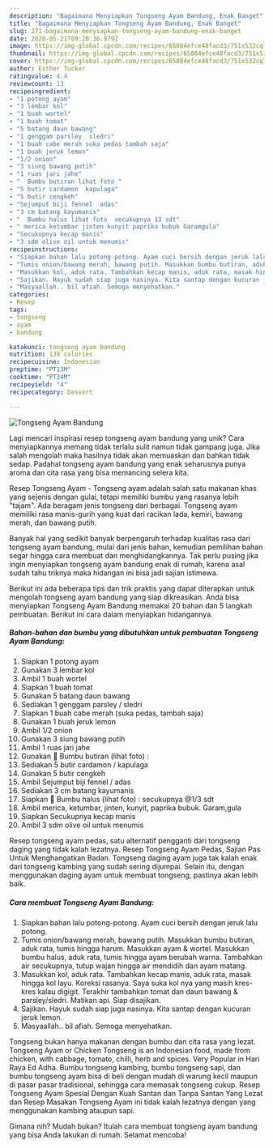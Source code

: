 ```yaml
---
description: "Bagaimana Menyiapkan Tongseng Ayam Bandung, Enak Banget"
title: "Bagaimana Menyiapkan Tongseng Ayam Bandung, Enak Banget"
slug: 271-bagaimana-menyiapkan-tongseng-ayam-bandung-enak-banget
date: 2020-05-21T09:20:36.979Z
image: https://img-global.cpcdn.com/recipes/65884efce48facd3/751x532cq70/tongseng-ayam-bandung-foto-resep-utama.jpg
thumbnail: https://img-global.cpcdn.com/recipes/65884efce48facd3/751x532cq70/tongseng-ayam-bandung-foto-resep-utama.jpg
cover: https://img-global.cpcdn.com/recipes/65884efce48facd3/751x532cq70/tongseng-ayam-bandung-foto-resep-utama.jpg
author: Esther Tucker
ratingvalue: 4.4
reviewcount: 13
recipeingredient:
- "1 potong ayam"
- "3 lembar kol"
- "1 buah wortel"
- "1 buah tomat"
- "5 batang daun bawang"
- "1 genggam parsley  sledri"
- "1 buah cabe merah suka pedas tambah saja"
- "1 buah jeruk lemon"
- "1/2 onion"
- "3 siung bawang putih"
- "1 ruas jari jahe"
- "  Bumbu butiran lihat foto "
- "5 butir cardamon  kapulaga"
- "5 butir cengkeh"
- "Sejumput biji fennel  adas"
- "3 cm batang kayumanis"
- "  Bumbu halus lihat foto  secukupnya 13 sdt"
- " merica ketumbar jinten kunyit paprika bubuk Garamgula"
- "Secukupnya kecap manis"
- "3 sdm olive oil untuk menumis"
recipeinstructions:
- "Siapkan bahan lalu potong-potong. Ayam cuci bersih dengan jeruk lalu potong."
- "Tumis onion/bawang merah, bawang putih. Masukkan bumbu butiran, aduk rata, tumis hingga harum. Masukkan ayam &amp; wortel. Masukkan bumbu halus, aduk rata, tumis hingga ayam berubah warna. Tambahkan air secukupnya, tutup wajan hingga air mendidih dan ayam matang."
- "Masukkan kol, aduk rata. Tambahkan kecap manis, aduk rata, masak hingga kol layu. Koreksi rasanya. Saya suka kol nya yang masih kres-kres kalau digigit. Terakhir tambahkan tomat dan daun bawang &amp; parsley/sledri. Matikan api. Siap disajikan."
- "Sajikan. Hayuk sudah siap juga nasinya. Kita santap dengan kucuran jeruk lemon."
- "Masyaallah.. bil afiah. Semoga menyehatkan."
categories:
- Resep
tags:
- tongseng
- ayam
- bandung

katakunci: tongseng ayam bandung 
nutrition: 139 calories
recipecuisine: Indonesian
preptime: "PT13M"
cooktime: "PT34M"
recipeyield: "4"
recipecategory: Dessert

---
```



![Tongseng Ayam Bandung](https://img-global.cpcdn.com/recipes/65884efce48facd3/751x532cq70/tongseng-ayam-bandung-foto-resep-utama.jpg)

Lagi mencari inspirasi resep tongseng ayam bandung yang unik? Cara menyiapkannya memang tidak terlalu sulit namun tidak gampang juga. Jika salah mengolah maka hasilnya tidak akan memuaskan dan bahkan tidak sedap. Padahal tongseng ayam bandung yang enak seharusnya punya aroma dan cita rasa yang bisa memancing selera kita.

Resep Tongseng Ayam - Tongseng ayam adalah salah satu makanan khas yang sejenis dengan gulai, tetapi memiliki bumbu yang rasanya lebih &#34;tajam&#34;. Ada beragam jenis tongseng dari berbagai. Tongseng ayam memiliki rasa manis-gurih yang kuat dari racikan lada, kemiri, bawang merah, dan bawang putih.

Banyak hal yang sedikit banyak berpengaruh terhadap kualitas rasa dari tongseng ayam bandung, mulai dari jenis bahan, kemudian pemilihan bahan segar hingga cara membuat dan menghidangkannya. Tak perlu pusing jika ingin menyiapkan tongseng ayam bandung enak di rumah, karena asal sudah tahu triknya maka hidangan ini bisa jadi sajian istimewa.


Berikut ini ada beberapa tips dan trik praktis yang dapat diterapkan untuk mengolah tongseng ayam bandung yang siap dikreasikan. Anda bisa menyiapkan Tongseng Ayam Bandung memakai 20 bahan dan 5 langkah pembuatan. Berikut ini cara dalam menyiapkan hidangannya.

<!--inarticleads1-->

##### Bahan-bahan dan bumbu yang dibutuhkan untuk pembuatan Tongseng Ayam Bandung:

1. Siapkan 1 potong ayam
1. Gunakan 3 lembar kol
1. Ambil 1 buah wortel
1. Siapkan 1 buah tomat
1. Gunakan 5 batang daun bawang
1. Sediakan 1 genggam parsley / sledri
1. Siapkan 1 buah cabe merah (suka pedas, tambah saja)
1. Gunakan 1 buah jeruk lemon
1. Ambil 1/2 onion
1. Gunakan 3 siung bawang putih
1. Ambil 1 ruas jari jahe
1. Gunakan  🍳 Bumbu butiran (lihat foto) :
1. Sediakan 5 butir cardamon / kapulaga
1. Gunakan 5 butir cengkeh
1. Ambil Sejumput biji fennel / adas
1. Sediakan 3 cm batang kayumanis
1. Siapkan  🍳 Bumbu halus (lihat foto) : secukupnya @1/3 sdt
1. Ambil  merica, ketumbar, jinten, kunyit, paprika bubuk. Garam,gula
1. Siapkan Secukupnya kecap manis
1. Ambil 3 sdm olive oil untuk menumis


Resep tongseng ayam pedas, satu alternatif pengganti dari tongseng daging yang tidak kalah lezatnya. Resep Tongseng Ayam Pedas, Sajian Pas Untuk Menghangatkan Badan. Tongseng daging ayam juga tak kalah enak dari tongseng kambing yang sudah sering dijumpai. Selain itu, dengan menggunakan daging ayam untuk membuat tongseng, pastinya akan lebih baik. 

<!--inarticleads2-->

##### Cara membuat Tongseng Ayam Bandung:

1. Siapkan bahan lalu potong-potong. Ayam cuci bersih dengan jeruk lalu potong.
1. Tumis onion/bawang merah, bawang putih. Masukkan bumbu butiran, aduk rata, tumis hingga harum. Masukkan ayam &amp; wortel. Masukkan bumbu halus, aduk rata, tumis hingga ayam berubah warna. Tambahkan air secukupnya, tutup wajan hingga air mendidih dan ayam matang.
1. Masukkan kol, aduk rata. Tambahkan kecap manis, aduk rata, masak hingga kol layu. Koreksi rasanya. Saya suka kol nya yang masih kres-kres kalau digigit. Terakhir tambahkan tomat dan daun bawang &amp; parsley/sledri. Matikan api. Siap disajikan.
1. Sajikan. Hayuk sudah siap juga nasinya. Kita santap dengan kucuran jeruk lemon.
1. Masyaallah.. bil afiah. Semoga menyehatkan.


Tongseng bukan hanya makanan dengan bumbu dan cita rasa yang lezat. Tongseng Ayam or Chicken Tongseng is an Indonesian food, made from chicken, with cabbage, tomato, chilli, herb and spices. Very Popular in Hari Raya Ed Adha. Bumbu tongseng kambing, bumbu tongseng sapi, dan bumbu tongseng ayam bisa di beli dengan mudah di warung kecil maupun di pasar pasar tradisional, sehingga cara memasak tongseng cukup. Resep Tongseng Ayam Spesial Dengan Kuah Santan dan Tanpa Santan Yang Lezat dan Resep Masakan Tongseng Ayam ini tidak kalah lezatnya dengan yang menggunakan kambing ataupun sapi. 

Gimana nih? Mudah bukan? Itulah cara membuat tongseng ayam bandung yang bisa Anda lakukan di rumah. Selamat mencoba!
